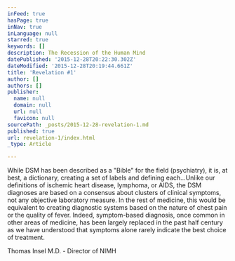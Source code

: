 ```yaml
---
inFeed: true
hasPage: true
inNav: true
inLanguage: null
starred: true
keywords: []
description: The Recession of the Human Mind
datePublished: '2015-12-28T20:22:30.302Z'
dateModified: '2015-12-28T20:19:44.661Z'
title: 'Revelation #1'
author: []
authors: []
publisher:
  name: null
  domain: null
  url: null
  favicon: null
sourcePath: _posts/2015-12-28-revelation-1.md
published: true
url: revelation-1/index.html
_type: Article

---
```

While DSM has been described as a "Bible" for the field (psychiatry), it is, at best, a dictionary, creating a set of labels and defining each...Unlike our definitions of ischemic heart disease, lymphoma, or AIDS, the DSM diagnoses are based on a consensus about clusters of clinical symptoms, not any objective laboratory measure. In the rest of medicine, this would be equivalent to creating diagnostic systems based on the nature of chest pain or the quality of fever. Indeed, symptom-based diagnosis, once common in other areas of medicine, has been largely replaced in the past half century as we have understood that symptoms alone rarely indicate the best choice of treatment. 

Thomas Insel M.D. - Director of NIMH